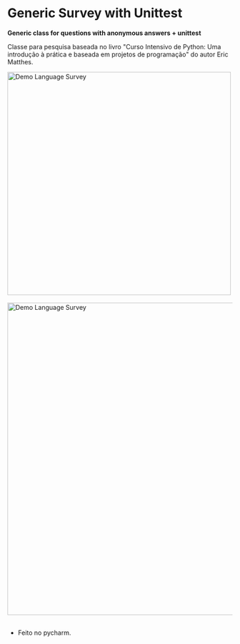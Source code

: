 # Generic Survey with Unittest

**Generic class for questions with anonymous answers + unittest**

Classe para pesquisa baseada no livro "Curso Intensivo de Python: Uma introdução à prática e baseada em projetos de programação" do autor Eric Matthes.

<div>
  <img src="https://github.com/gucaciolato/generic_survey_with_unittest/blob/main/language%20survey.png?raw=true" alt="Demo Language Survey" width="500px"> 
</div>
<br />
<div>
  <img src="https://github.com/gucaciolato/generic_survey_with_unittest/blob/main/unittest%20survey.png?raw=true" alt="Demo Language Survey" width="700px"> 
</div>
<br />

* Feito no pycharm.   
 
 
